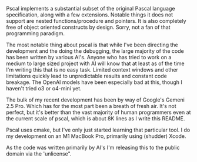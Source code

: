 Pscal implements a substantial subset of the original Pascal language specification, along with a few extensions.  Notable things it does not support are nested functions/procedure and pointers.  It is also completely free of object oriented constructs by design.  Sorry, not a fan of that programming paradigm.

The most notable thing about pscal is that while I've been directing the development and the doing the debugging, the large majority of the code has been written by various AI's. Anyone who has tried to work on a medium to large sized project with AI will know that at least as of the time I'm writing this that is no easy task.  Limited context windows and other limitations quickly lead to unpredictable results and constant code breakage.  The OpenAI models have been especially bad at this, though I haven't tried o3 or o4-mini yet.

The bulk of my recent development has been by way of Google's Gemeni 2.5 Pro.  Which has for the most part been a breath of fresh air.  It's not perfect, but it's better than the vast majority of human programmers even at the current scale of pscal, which is about 8K lines as I write this README.

Pscal uses cmake, but I've only just started learning that particular tool.  I do my development on an M1 MacBook Pro, primarily using (shudder) Xcode.

As the code was written primarily by AI's I'm releasing this to the public domain via the 'unlicense".
